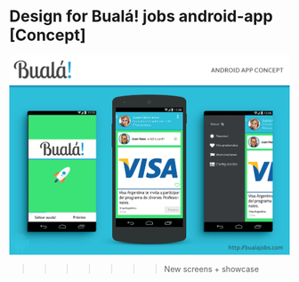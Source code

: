 Design for Bualá! jobs android-app [Concept]
==========

<img src="showcase-buala.jpg">


>>>>>>> New screens + showcase
